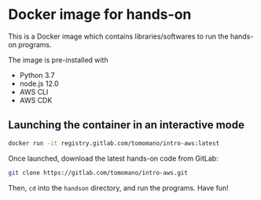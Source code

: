 # Docker image for hands-on

This is a Docker image which contains libraries/softwares to run the hands-on programs.

The image is pre-installed with

- Python 3.7
- node.js 12.0
- AWS CLI
- AWS CDK

## Launching the container in an interactive mode

```bash
docker run -it registry.gitlab.com/tomomano/intro-aws:latest
```

Once launched, download the latest hands-on code from GitLab:

```bash
git clone https://gitlab.com/tomomano/intro-aws.git
```

Then, `cd` into the `handson` directory, and run the programs. Have fun!
